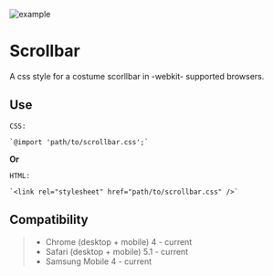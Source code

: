 ![example](https://user-images.githubusercontent.com/34774590/34321719-98ccd69c-e81e-11e7-9531-9c3326523057.jpg)

# Scrollbar
A css style for a costume scorllbar in -webkit- supported browsers. 

Use 
-------------
    CSS:
  
    `@import 'path/to/scrollbar.css';`
    
**Or**    
    
    HTML:
  
    `<link rel="stylesheet" href="path/to/scrollbar.css" />`
    

Compatibility 
-------------
> - Chrome (desktop + mobile) 4 - current
> - Safari (desktop + mobile)  5.1 - current
> - Samsung Mobile 4 - current
